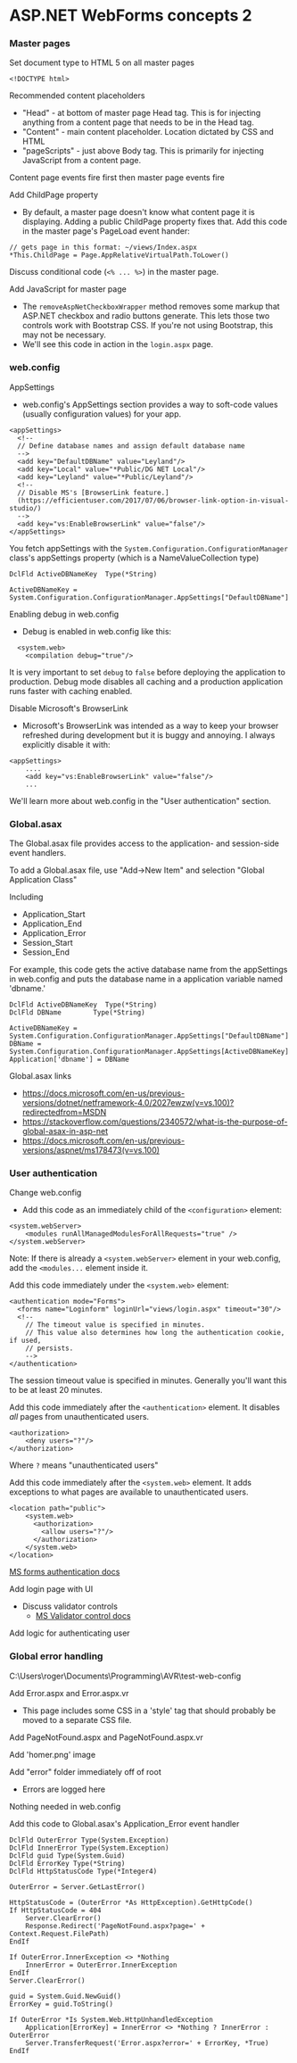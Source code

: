 # ASP.NET WebForms concepts 2 #

### Master pages

Set document type to HTML 5 on all master pages

```
<!DOCTYPE html>
```

Recommended content placeholders

- "Head" - at bottom of master page Head tag. This is for injecting anything from a content page that needs to be in the Head tag.
- "Content" - main content placeholder. Location dictated by CSS and HTML
- "pageScripts" - just above Body tag. This is primarily for injecting JavaScript from a content page.

Content page events fire first then master page events fire

Add ChildPage property

- By default, a master page doesn't know what content page it is displaying. Adding a public ChildPage property fixes that. Add this code in the master page's PageLoad event hander:

```
// gets page in this format: ~/views/Index.aspx
*This.ChildPage = Page.AppRelativeVirtualPath.ToLower()
```

Discuss conditional code (`<% ... %>`) in the master page.

Add JavaScript for master page

- The `removeAspNetCheckboxWrapper` method removes some markup that ASP.NET checkbox and radio buttons generate. This lets those two controls work with Bootstrap CSS. If you're not using Bootstrap, this may not be necessary.
- We'll see this code in action in the `login.aspx` page.

### web.config

AppSettings

- web.config's AppSettings section provides a way to soft-code values (usually configuration values) for your app.

```
<appSettings>
  <!-- 
  // Define database names and assign default database name
  -->
  <add key="DefaultDBName" value="Leyland"/>
  <add key="Local" value="*Public/DG NET Local"/>
  <add key="Leyland" value="*Public/Leyland"/>
  <!-- 
  // Disable MS's [BrowserLink feature.]
  (https://efficientuser.com/2017/07/06/browser-link-option-in-visual-studio/) 
  -->
  <add key="vs:EnableBrowserLink" value="false"/>
</appSettings>
```

You fetch appSettings with the `System.Configuration.ConfigurationManager` class's appSettings property (which is a NameValueCollection type)

```
DclFld ActiveDBNameKey  Type(*String)

ActiveDBNameKey = System.Configuration.ConfigurationManager.AppSettings["DefaultDBName"]
```

Enabling debug in web.config

- Debug is enabled in web.config like this:

```
  <system.web>
    <compilation debug="true"/>
```

It is very important to set `debug` to `false` before deploying the application to production. Debug mode disables all caching and a production application runs faster with caching enabled.

Disable Microsoft's BrowserLink

- Microsoft's BrowserLink was intended as a way to keep your browser refreshed during development but it is buggy and annoying. I always explicitly disable it with:

```
<appSettings>   
    ....
    <add key="vs:EnableBrowserLink" value="false"/>
    ...
```

We'll learn more about web.config in the "User authentication" section.

### Global.asax

The Global.asax file provides access to the application- and session-side event handlers.

To add a Global.asax file, use "Add->New Item" and selection "Global Application Class"

Including

- Application_Start
- Application_End
- Application_Error
- Session_Start
- Session_End

For example, this code gets the active database name from the appSettings in web.config and puts the database name in a application variable named 'dbname.'

```
DclFld ActiveDBNameKey  Type(*String)
DclFld DBName        Type(*String) 

ActiveDBNameKey = System.Configuration.ConfigurationManager.AppSettings["DefaultDBName"]
DBName = System.Configuration.ConfigurationManager.AppSettings[ActiveDBNameKey]
Application['dbname'] = DBName
```

Global.asax links

- https://docs.microsoft.com/en-us/previous-versions/dotnet/netframework-4.0/2027ewzw(v=vs.100)?redirectedfrom=MSDN
- https://stackoverflow.com/questions/2340572/what-is-the-purpose-of-global-asax-in-asp-net
- https://docs.microsoft.com/en-us/previous-versions/aspnet/ms178473(v=vs.100)

### User authentication

Change web.config

- Add this code as an immediately child of the `<configuration>` element:

```
<system.webServer>
    <modules runAllManagedModulesForAllRequests="true" />
</system.webServer>
```

Note: If there is already a `<system.webServer>` element in your web.config, add the `<modules...` element inside it.

Add this code immediately under the `<system.web>` element:

```
<authentication mode="Forms">
  <forms name="Loginform" loginUrl="views/login.aspx" timeout="30"/>
  <!-- 
    // The timeout value is specified in minutes. 
    // This value also determines how long the authentication cookie, if used,
    // persists.
    -->
</authentication>
```

The session timeout value is specified in minutes. Generally you'll want this to be at least 20 minutes.

Add this code immediately after the `<authentication>` element. It disables _all_ pages from unauthenticated users.

```
<authorization>
    <deny users="?"/>
</authorization>
```

Where `?` means "unauthenticated users"

Add this code immediately after the `<system.web>` element. It adds exceptions to what pages are available to unauthenticated users.

```  
<location path="public">
    <system.web>
      <authorization>
        <allow users="?"/>
      </authorization>
    </system.web>
</location>
```

[MS forms authentication docs](https://docs.microsoft.com/en-US/troubleshoot/developer/webapps/aspnet/development/forms-based-authentication)

Add login page with UI

- Discuss validator controls
   - [MS Validator control docs](https://docs.microsoft.com/en-us/previous-versions/aspnet/debza5t0(v=vs.100))

Add logic for authenticating user

### Global error handling

C:\Users\roger\Documents\Programming\AVR\test-web-config

Add Error.aspx and Error.aspx.vr

- This page includes some CSS in a 'style' tag that should probably be moved to a separate CSS file.

Add PageNotFound.aspx and PageNotFound.aspx.vr

Add 'homer.png' image

Add "error" folder immediately off of root

- Errors are logged here

Nothing needed in web.config

Add this code to Global.asax's Application_Error event handler

```
DclFld OuterError Type(System.Exception)
DclFld InnerError Type(System.Exception)
DclFld guid Type(System.Guid)
DclFld ErrorKey Type(*String) 
DclFld HttpStatusCode Type(*Integer4) 

OuterError = Server.GetLastError()

HttpStatusCode = (OuterError *As HttpException).GetHttpCode()
If HttpStatusCode = 404
    Server.ClearError()
    Response.Redirect('PageNotFound.aspx?page=' + Context.Request.FilePath) 
EndIf 

If OuterError.InnerException <> *Nothing 
    InnerError = OuterError.InnerException
EndIf 
Server.ClearError()

guid = System.Guid.NewGuid()
ErrorKey = guid.ToString()

If OuterError *Is System.Web.HttpUnhandledException
    Application[ErrorKey] = InnerError <> *Nothing ? InnerError : OuterError
    Server.TransferRequest('Error.aspx?error=' + ErrorKey, *True)
EndIf
```